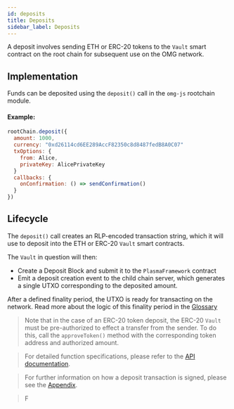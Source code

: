 ```yaml
---
id: deposits
title: Deposits
sidebar_label: Deposits
---
```


A deposit involves sending ETH or ERC-20 tokens to the `Vault` smart contract on the root chain for subsequent use on the OMG network.

## Implementation

Funds can be deposited using the `deposit()` call in the `omg-js` rootchain module.

#### Example:

```js
rootChain.deposit({
  amount: 1000,
  currency: "0xd26114cd6EE289AccF82350c8d8487fedB8A0C07"
  txOptions: {
    from: Alice,
    privateKey: AlicePrivateKey
  }
  callbacks: {
    onConfirmation: () => sendConfirmation()
  }
})
```

## Lifecycle

The `deposit()` call creates an RLP-encoded transaction string, which it will use to deposit into the ETH or ERC-20 `Vault` smart contracts.

The `Vault` in question will then:

- Create a Deposit Block and submit it to the `PlasmaFramework` contract
- Emit a deposit creation event to the child chain server, which generates a single UTXO corresponding to the deposited amount.

After a defined finality period, the UTXO is ready for transacting on the network. Read more about the logic of this finality period in the [Glossary](glossary.md#deposit-finality-period)

> Note that in the case of an ERC-20 token deposit, the ERC-20 `Vault` must be pre-authorized to effect a transfer from the sender. To do this, call the `approveToken()` method with the corresponding token address and authorized amount.

> For detailed function specifications, please refer to the [API documentation](https://developer.omisego.co/omg-js/#deposit).

> For further information on how a deposit transaction is signed, please see the [Appendix]().

> F
